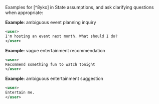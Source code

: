 Examples for [^8yko] in State assumptions, and ask clarifying questions when appropriate:

**Example**: ambiguous event planning inquiry

~~~xml
<user>
I'm hosting an event next month. What should I do?
</user>
~~~

**Example**: vague entertainment recommendation

~~~xml
<user>
Recommend something fun to watch tonight
</user>
~~~

**Example**: ambiguous entertainment suggestion

~~~xml
<user>
Entertain me.
</user>
~~~